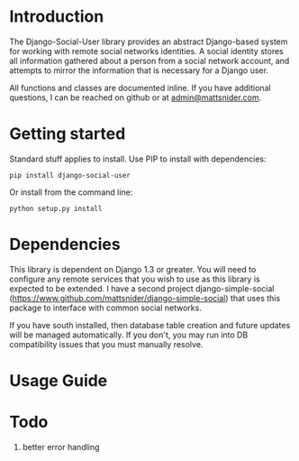 Introduction
============

The Django-Social-User library provides an abstract Django-based system for working with remote social networks identities. A social identity stores all information gathered about a person from a social network account, and attempts to mirror the information that is necessary for a Django user.

All functions and classes are documented inline. If you have additional questions, I can be reached on github or at admin@mattsnider.com.

Getting started
===============

Standard stuff applies to install. Use PIP to install with dependencies:

    pip install django-social-user

Or install from the command line:

    python setup.py install

Dependencies
============

This library is dependent on Django 1.3 or greater. You will need to configure any remote services that you wish to use as this library is expected to be extended. I have a second project django-simple-social (https://www.github.com/mattsnider/django-simple-social) that uses this package to interface with common social networks.

If you have south installed, then database table creation and future updates will be managed automatically. If you don't, you may run into DB compatibility issues that you must manually resolve.

Usage Guide
===========



Todo
====

1. better error handling